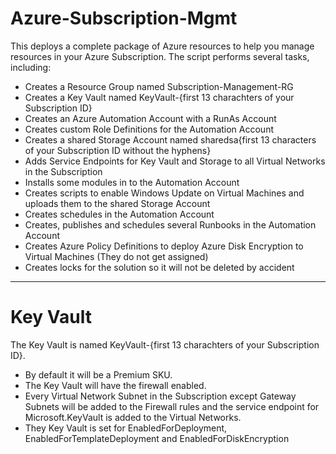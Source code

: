 # Azure-Subscription-Mgmt
This deploys a complete package of Azure resources to help you manage resources in your Azure Subscription.
The script performs several tasks, including:

* Creates a Resource Group named Subscription-Management-RG
* Creates a Key Vault named KeyVault-{first 13 charachters of your Subscription ID}
* Creates an Azure Automation Account with a RunAs Account
* Creates custom Role Definitions for the Automation Account
* Creates a shared Storage Account named sharedsa{first 13 characters of your Subscription ID without the hyphens}
* Adds Service Endpoints for Key Vault and Storage to all Virtual Networks in the Subscription
* Installs some modules in to the Automation Account
* Creates scripts to enable Windows Update on Virtual Machines and uploads them to the shared Storage Account
* Creates schedules in the Automation Account
* Creates, publishes and schedules several Runbooks in the Automation Account
* Creates Azure Policy Definitions to deploy Azure Disk Encryption to Virtual Machines (They do not get assigned)
* Creates locks for the solution so it will not be deleted by accident
---
# Key Vault
The Key Vault is named KeyVault-{first 13 charachters of your Subscription ID}. 
* By default it will be a Premium SKU.
* The Key Vault will have the firewall enabled.
* Every Virtual Network Subnet in the Subscription except Gateway Subnets will be added to the Firewall rules and the service endpoint for Microsoft.KeyVault is added to the Virtual Networks.
* They Key Vault is set for EnabledForDeployment, EnabledForTemplateDeployment and EnabledForDiskEncryption
